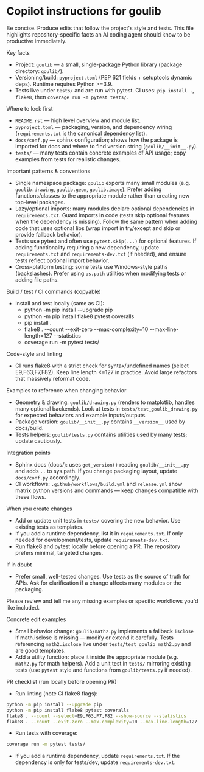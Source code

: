 # Copilot instructions for goulib

Be concise. Produce edits that follow the project's style and tests. This file highlights repository-specific facts an AI coding agent should know to be productive immediately.

Key facts

- Project: `goulib` — a small, single-package Python library (package directory: `goulib/`).
- Versioning/build: `pyproject.toml` (PEP 621 fields + setuptools dynamic deps). Runtime requires Python >=3.9.
- Tests live under `tests/` and are run with pytest. CI uses: `pip install .`, `flake8`, then `coverage run -m pytest tests/`.

Where to look first

- `README.rst` — high level overview and module list.
- `pyproject.toml` — packaging, version, and dependency wiring (`requirements.txt` is the canonical dependency list).
- `docs/conf.py` — sphinx configuration; shows how the package is imported for docs and where to find version string (`goulib/__init__.py`).
- `tests/` — many tests contain concrete examples of API usage; copy examples from tests for realistic changes.

Important patterns & conventions

- Single namespace package: `goulib` exports many small modules (e.g. `goulib.drawing`, `goulib.geom`, `goulib.image`). Prefer adding functions/classes to the appropriate module rather than creating new top-level packages.
- Lazy/optional imports: many modules declare optional dependencies in `requirements.txt`. Guard imports in code (tests skip optional features when the dependency is missing). Follow the same pattern when adding code that uses optional libs (wrap import in try/except and skip or provide fallback behavior).
- Tests use pytest and often use `pytest.skip(...)` for optional features. If adding functionality requiring a new dependency, update `requirements.txt` and `requirements-dev.txt` (if needed), and ensure tests reflect optional import behavior.
- Cross-platform testing: some tests use Windows-style paths (backslashes). Prefer using `os.path` utilities when modifying tests or adding file paths.

Build / test / CI commands (copyable)

- Install and test locally (same as CI):
  - python -m pip install --upgrade pip
  - python -m pip install flake8 pytest coveralls
  - pip install .
  - flake8 . --count --exit-zero --max-complexity=10 --max-line-length=127 --statistics
  - coverage run -m pytest tests/

Code-style and linting

- CI runs flake8 with a strict check for syntax/undefined names (select E9,F63,F7,F82). Keep line length <=127 in practice. Avoid large refactors that massively reformat code.

Examples to reference when changing behavior

- Geometry & drawing: `goulib/drawing.py` (renders to matplotlib, handles many optional backends). Look at tests in `tests/test_goulib_drawing.py` for expected behaviors and example inputs/outputs.
- Package version: `goulib/__init__.py` contains `__version__` used by docs/build.
- Tests helpers: `goulib/tests.py` contains utilities used by many tests; update cautiously.

Integration points

- Sphinx docs (docs/): uses `get_version()` reading `goulib/__init__.py` and adds `..` to sys.path. If you change packaging layout, update `docs/conf.py` accordingly.
- CI workflows: `.github/workflows/build.yml` and `release.yml` show matrix python versions and commands — keep changes compatible with these flows.

When you create changes

- Add or update unit tests in `tests/` covering the new behavior. Use existing tests as templates.
- If you add a runtime dependency, list it in `requirements.txt`. If only needed for development/tests, update `requirements-dev.txt`.
- Run flake8 and pytest locally before opening a PR. The repository prefers minimal, targeted changes.

If in doubt

- Prefer small, well-tested changes. Use tests as the source of truth for APIs. Ask for clarification if a change affects many modules or the packaging.

Please review and tell me any missing examples or specific workflows you'd like included.

Concrete edit examples

- Small behavior change: `goulib/math2.py` implements a fallback `isclose` if math.isclose is missing — modify or extend it carefully. Tests referencing `math2.isclose` live under `tests/test_goulib_math2.py` and are good templates.
- Add a utility function: place it inside the appropriate module (e.g. `math2.py` for math helpers). Add a unit test in `tests/` mirroring existing tests (use `pytest` style and functions from `goulib/tests.py` if needed).

PR checklist (run locally before opening PR)

- Run linting (note CI flake8 flags):

```bash
python -m pip install --upgrade pip
python -m pip install flake8 pytest coveralls
flake8 . --count --select=E9,F63,F7,F82 --show-source --statistics
flake8 . --count --exit-zero --max-complexity=10 --max-line-length=127 --statistics
```

- Run tests with coverage:

```bash
coverage run -m pytest tests/
```

- If you add a runtime dependency, update `requirements.txt`. If the dependency is only for tests/dev, update `requirements-dev.txt`.
